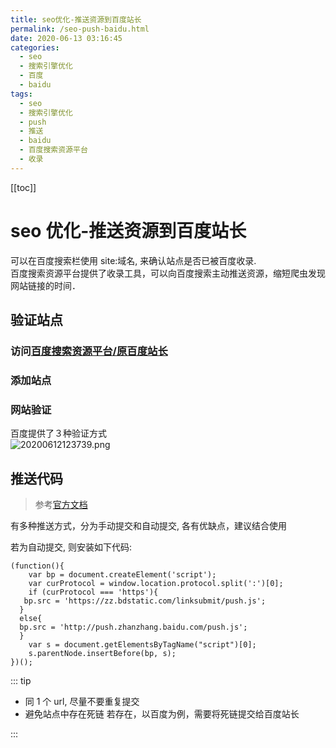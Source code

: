 ```yaml
---
title: seo优化-推送资源到百度站长
permalink: /seo-push-baidu.html
date: 2020-06-13 03:16:45
categories:
  - seo
  - 搜索引擎优化
  - 百度
  - baidu
tags:
  - seo
  - 搜索引擎优化
  - push
  - 推送
  - baidu
  - 百度搜索资源平台
  - 收录
---
```


[[toc]]

# seo 优化-推送资源到百度站长

可以在百度搜索栏使用 site:域名, 来确认站点是否已被百度收录.  
百度搜索资源平台提供了收录工具，可以向百度搜索主动推送资源，缩短爬虫发现网站链接的时间．

## 验证站点

### 访问[百度搜索资源平台/原百度站长](https://ziyuan.baidu.com)

### 添加站点

### 网站验证

百度提供了３种验证方式  
 ![20200612123739.png](https://cdn.jsdelivr.net/gh/wangshibiaoFlytiger/blog_picBed1/images/20200612123739.png)

## 推送代码

> 参考[官方文档](https://ziyuan.baidu.com/college/courseinfo?id=267&page=2#h2_article_title8)

有多种推送方式，分为手动提交和自动提交, 各有优缺点，建议结合使用

若为自动提交, 则安装如下代码:

```
(function(){
    var bp = document.createElement('script');
    var curProtocol = window.location.protocol.split(':')[0];
    if (curProtocol === 'https'){
   bp.src = 'https://zz.bdstatic.com/linksubmit/push.js';
  }
  else{
  bp.src = 'http://push.zhanzhang.baidu.com/push.js';
  }
    var s = document.getElementsByTagName("script")[0];
    s.parentNode.insertBefore(bp, s);
})();

```

::: tip

- 同 1 个 url, 尽量不要重复提交
- 避免站点中存在死链
  若存在，以百度为例，需要将死链提交给百度站长

:::
